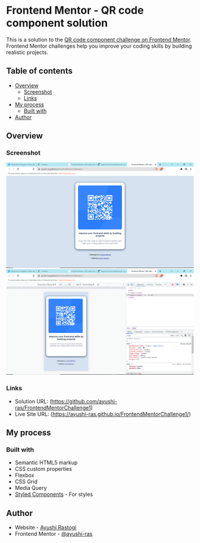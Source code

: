 # Frontend Mentor - QR code component solution

This is a solution to the [QR code component challenge on Frontend Mentor](https://www.frontendmentor.io/challenges/qr-code-component-iux_sIO_H). Frontend Mentor challenges help you improve your coding skills by building realistic projects. 

## Table of contents

- [Overview](#overview)
  - [Screenshot](#screenshot)
  - [Links](#links)
- [My process](#my-process)
  - [Built with](#built-with)
- [Author](#author)


## Overview

### Screenshot

![Desktop](./images/Screenshot%202022-09-12%2000.59.15.png)
![Mobile](./images/Screenshot%202022-09-12%2001.00.08.png)


### Links

- Solution URL: (https://github.com/ayushi-ras/FrontendMentorChallenge1)
- Live Site URL: (https://ayushi-ras.github.io/FrontendMentorChallenge1/)

## My process

### Built with

- Semantic HTML5 markup
- CSS custom properties
- Flexbox
- CSS Grid
- Media Query
- [Styled Components](https://styled-components.com/) - For styles


## Author

- Website - [Ayushi Rastogi](https://www.your-site.com)
- Frontend Mentor - [@ayushi-ras](https://www.frontendmentor.io/profile/ayushi-ras)